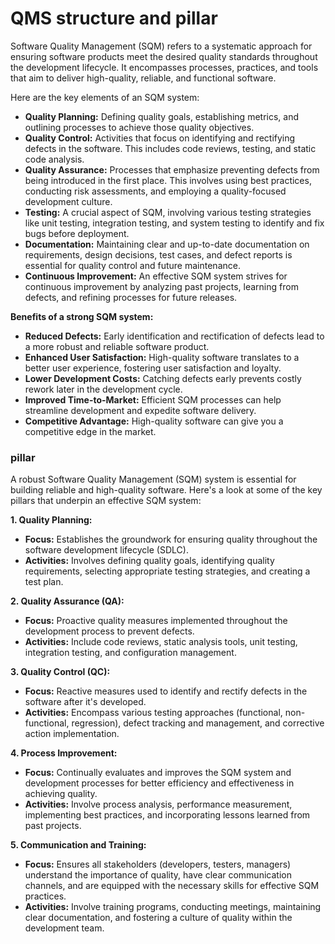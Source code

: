 # QMS structure and pillar

Software Quality Management (SQM) refers to a systematic approach for ensuring software products meet the desired quality standards throughout the development lifecycle. It encompasses processes, practices, and tools that aim to deliver high-quality, reliable, and functional software.

Here are the key elements of an SQM system:

- **Quality Planning:** Defining quality goals, establishing metrics, and outlining processes to achieve those quality objectives.
- **Quality Control:** Activities that focus on identifying and rectifying defects in the software. This includes code reviews, testing, and static code analysis.
- **Quality Assurance:** Processes that emphasize preventing defects from being introduced in the first place. This involves using best practices, conducting risk assessments, and employing a quality-focused development culture.
- **Testing:** A crucial aspect of SQM, involving various testing strategies like unit testing, integration testing, and system testing to identify and fix bugs before deployment.
- **Documentation:** Maintaining clear and up-to-date documentation on requirements, design decisions, test cases, and defect reports is essential for quality control and future maintenance.
- **Continuous Improvement:** An effective SQM system strives for continuous improvement by analyzing past projects, learning from defects, and refining processes for future releases.

**Benefits of a strong SQM system:**

- **Reduced Defects:** Early identification and rectification of defects lead to a more robust and reliable software product.
- **Enhanced User Satisfaction:** High-quality software translates to a better user experience, fostering user satisfaction and loyalty.
- **Lower Development Costs:** Catching defects early prevents costly rework later in the development cycle.
- **Improved Time-to-Market:** Efficient SQM processes can help streamline development and expedite software delivery.
- **Competitive Advantage:** High-quality software can give you a competitive edge in the market.

### pillar

A robust Software Quality Management (SQM) system is essential for building reliable and high-quality software. Here's a look at some of the key pillars that underpin an effective SQM system:

**1. Quality Planning:**

- **Focus:** Establishes the groundwork for ensuring quality throughout the software development lifecycle (SDLC).
- **Activities:** Involves defining quality goals, identifying quality requirements, selecting appropriate testing strategies, and creating a test plan.

**2. Quality Assurance (QA):**

- **Focus:** Proactive quality measures implemented throughout the development process to prevent defects.
- **Activities:** Include code reviews, static analysis tools, unit testing, integration testing, and configuration management.

**3. Quality Control (QC):**

- **Focus:** Reactive measures used to identify and rectify defects in the software after it's developed.
- **Activities:** Encompass various testing approaches (functional, non-functional, regression), defect tracking and management, and corrective action implementation.

**4. Process Improvement:**

- **Focus:** Continually evaluates and improves the SQM system and development processes for better efficiency and effectiveness in achieving quality.
- **Activities:** Involve process analysis, performance measurement, implementing best practices, and incorporating lessons learned from past projects.

**5. Communication and Training:**

- **Focus:** Ensures all stakeholders (developers, testers, managers) understand the importance of quality, have clear communication channels, and are equipped with the necessary skills for effective SQM practices.
- **Activities:** Involve training programs, conducting meetings, maintaining clear documentation, and fostering a culture of quality within the development team.